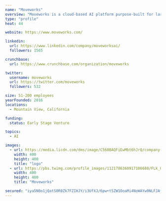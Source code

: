 ```yaml
---
name: "Moveworks"
overview: "Moveworks is a cloud-based AI platform purpose-built for large enterprises that solves one, big, frustrating problem: Resolving employees'​ IT support issues. Instead of tracking issues, we use advanced AI to solve them, instantly and automatically—with no human intervention."
type: "profile"
heat: 44

website: https://www.moveworks.com/

linkedin:
  url: https://www.linkedin.com/company/moveworksai/
  followers: 1565

crunchbase:
  url: https://www.crunchbase.com/organization/moveworks

twitter:
  username: moveworks
  url: https://twitter.com/moveworks
  followers: 532

size: 51-200 employees
yearFounded: 2016
locations:
  - Mountain View, California

funding:
  status: Early Stage Venture

topics:
  - AI

images:
  - url: https://media.licdn.com/dms/image/C560BAQFiEwMbt6hJrQ/company-logo_400_400/0?e=1582761600&v=beta&t=vzUQTbg4OvtpikZG1jBFwIwSdrzF3O77pdkI3frO2pA
    width: 400
    height: 400
    title: "logo"
  - url: https://pbs.twimg.com/profile_images/1121786360917106688/FLk_O3ki_400x400.jpg
    width: 400
    height: 400
    title: "Moveworks"

secured: "iya5N0o1jQatS0R0Zk7FZIHJY/i3UfXJ/6pw+t5ZW1OoaMi4NoWAYw0NLFJAfcVGAdR0gy3YVJjVzBBM0GBt0EN6NV0FHE/ov1zUCWKaBYJ2xckbYrq0QfHINX2MQSt6PKvenhbzCqZefXFOiKeB4jz0Kq0WXaS9AeTj23mweSJ8IoPNJGko1cGAHE1vCDUm/qZOBt/urQs35L1ZKHdOJlQ+oTQNtHVE6Ai4WmjvCEFJ2W5YTzInGsDbhM3DqkgGipQ8sUYnRa0NcaGV+v9aiaazwqfLEjdXYUX7nyK2HNwI3bYwPtWaISR0wOJSRhD1;Pd93lCaWXCOmP7HfsgcGNw=="
---
```


